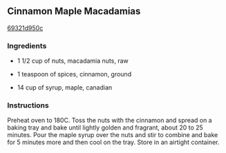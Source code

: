 ## Cinnamon Maple Macadamias

[69321d950c](http://www.food.com/recipe/cinnamon-maple-macadamias-459824)

### Ingredients

 - 1 1/2 cup of nuts, macadamia nuts, raw

 - 1 teaspoon of spices, cinnamon, ground

 - 14 cup of syrup, maple, canadian

### Instructions

Preheat oven to 180C. Toss the nuts with the cinnamon and spread on a baking tray and bake until lightly golden and fragrant, about 20 to 25 minutes. Pour the maple syrup over the nuts and stir to combine and bake for 5 minutes more and then cool on the tray. Store in an airtight container.